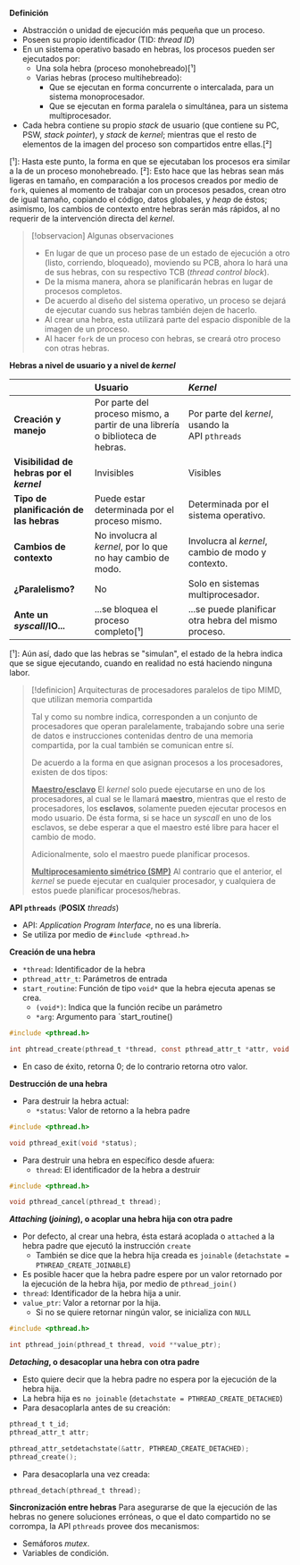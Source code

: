 **Definición**
* Abstracción o unidad de ejecución más pequeña que un proceso.
* Poseen su propio identificador (TID: *thread ID*)
* En un sistema operativo basado en hebras, los procesos pueden ser ejecutados por:
	* Una sola hebra (proceso monohebreado)[¹]
	* Varias hebras (proceso multihebreado):
		* Que se ejecutan en forma concurrente o intercalada, para un sistema monoprocesador.
		* Que se ejecutan en forma paralela o simultánea, para un sistema multiprocesador.
* Cada hebra contiene su propio *stack* de usuario (que contiene su PC, PSW, *stack pointer*), y *stack* de *kernel*; mientras que el resto de elementos de la imagen del proceso son compartidos entre ellas.[²]

[¹]: Hasta este punto, la forma en que se ejecutaban los procesos era similar a la de un proceso monohebreado.
[²]: Esto hace que las hebras sean más ligeras en tamaño, en comparación a los procesos creados por medio de `fork`, quienes al momento de trabajar con un procesos pesados, crean otro de igual tamaño, copiando el código, datos globales, y *heap* de éstos; asimismo, los cambios de contexto entre hebras serán más rápidos, al no requerir de la intervención directa del *kernel*.

> [!observacion] Algunas observaciones
> * En lugar de que un proceso pase de un estado de ejecución a otro (listo, corriendo, bloqueado), moviendo su PCB, ahora lo hará una de sus hebras, con su respectivo TCB (*thread control block*).
> * De la misma manera, ahora se planificarán hebras en lugar de procesos completos.
> * De acuerdo al diseño del sistema operativo, un proceso se dejará de ejecutar cuando sus hebras también dejen de hacerlo.
> * Al crear una hebra, esta utilizará parte del espacio disponible de la imagen de un proceso.
> * Al hacer `fork` de un proceso con hebras, se creará otro proceso con otras hebras.

**Hebras a nivel de usuario y a nivel de *kernel***

|                                           | Usuario                                                                       | *Kernel*                                              |     |
| :---------------------------------------- | :---------------------------------------------------------------------------- | :---------------------------------------------------- | --- |
| **Creación y manejo**                     | Por parte del proceso mismo, a partir de una librería o biblioteca de hebras. | Por parte del *kernel*, usando la API&nbsp;`pthreads` |     |
| **Visibilidad de hebras por el *kernel*** | Invisibles                                                                    | Visibles                                              |     |
| **Tipo de planificación de las hebras**   | Puede estar determinada por el proceso mismo.                                 | Determinada por el sistema operativo.                 |     |
| **Cambios de contexto**                   | No involucra al *kernel*, por lo que no hay cambio de modo.                   | Involucra al *kernel*, cambio de modo y contexto.     |     |
| **¿Paralelismo?**                         | No                                                                            | Solo en sistemas multiprocesador.                     |     |
| **Ante un *syscall*/IO...**               | ...se bloquea el proceso completo[¹]                                          | ...se puede planificar otra hebra del mismo proceso.  |     |
[¹]: Aún así, dado que las hebras se "simulan", el estado de la hebra indica que se sigue ejecutando, cuando en realidad no está haciendo ninguna labor.

<div style="page-break-after: always;"></div>

> [!definicion] Arquitecturas de procesadores paralelos de tipo MIMD, que utilizan memoria compartida
> 
> Tal y como su nombre indica, corresponden a un conjunto de procesadores que operan paralelamente, trabajando sobre una serie de datos e instrucciones contenidas dentro de una memoria compartida, por la cual también se comunican entre sí.
> 
> De acuerdo a la forma en que asignan procesos a los procesadores, existen de dos tipos:
> 
> **<u>Maestro/esclavo</u>**
> El *kernel* solo puede ejecutarse en uno de los procesadores, al cual se le llamará **maestro**, mientras que el resto de procesadores, los **esclavos**, solamente pueden ejecutar procesos en modo usuario. De ésta forma, si se hace un *syscall* en uno de los esclavos, se debe esperar a que el maestro esté libre para hacer el cambio de modo.
> 
> Adicionalmente, solo el maestro puede planificar procesos.
> 
>  **<u>Multiprocesamiento simétrico (SMP)</u>**
>  Al contrario que el anterior, el *kernel* se puede ejecutar en cualquier procesador, y cualquiera de estos puede planificar procesos/hebras.

**API `pthreads`** (**POSIX** *threads*)
* API: *Application Program Interface*, no es una librería.
* Se utiliza por medio de `#include <pthread.h>`

**Creación de una hebra**
* `*thread`: Identificador de la hebra
* `pthread_attr_t`: Parámetros de entrada
* `start_routine`: Función de tipo `void*` que la hebra ejecuta apenas se crea.
	* `(void*)`: Indica que la función recibe un parámetro
	* `*arg`: Argumento para `start_routine()

```c
#include <pthread.h>

int phtread_create(pthread_t *thread, const pthread_attr_t *attr, void *(*start_routine)(void*), void *arg);
```

* En caso de éxito, retorna 0; de lo contrario retorna otro valor.

**Destrucción de una hebra**
* Para destruir la hebra actual:
	* `*status`: Valor de retorno a la hebra padre

```c
#include <pthread.h>

void pthread_exit(void *status);
```

* Para destruir una hebra en específico desde afuera:
	* `thread`: El identificador de la hebra a destruir

```c
#include <pthread.h>

void pthread_cancel(pthread_t thread);
```

<div style="page-break-after: always;"></div>

***Attaching* (*joining*), o acoplar una hebra hija con otra padre**
* Por defecto, al crear una hebra, ésta estará acoplada o `attached` a la hebra padre que ejecutó la instrucción `create`
	* También se dice que la hebra hija creada es `joinable` (`detachstate = PTHREAD_CREATE_JOINABLE`)
* Es posible hacer que la hebra padre espere por un valor retornado por la ejecución de la hebra hija, por medio de `pthread_join()`
* `thread`: Identificador de la hebra hija a unir.
* `value_ptr`: Valor a retornar por la hija.
	* Si no se quiere retornar ningún valor, se inicializa con `NULL`

```c
#include <pthread.h>

int pthread_join(pthread_t thread, void **value_ptr);
```

***Detaching*, o desacoplar una hebra con otra padre**
* Esto quiere decir que la hebra padre no espera por la ejecución de la hebra hija.
* La hebra hija es `no joinable` (`detachstate = PTHREAD_CREATE_DETACHED`)
* Para desacoplarla antes de su creación:

```c
pthread_t t_id;
pthread_attr_t attr;

pthread_attr_setdetachstate(&attr, PTHREAD_CREATE_DETACHED);
pthread_create();
```

* Para desacoplarla una vez creada:

```c
pthread_detach(pthread_t thread);
```

**Sincronización entre hebras**
Para asegurarse de que la ejecución de las hebras no genere soluciones erróneas, o que el dato compartido no se corrompa, la API `pthreads` provee dos mecanismos:
* Semáforos *mutex*.
* Variables de condición.